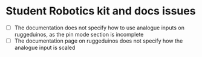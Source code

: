 # Student Robotics kit and docs issues

- [ ] The documentation does not specify how to use analogue inputs on
  ruggeduinos, as the pin mode section is incomplete
- [ ] The documentation page on ruggeduinos does not specify how the analogue
  input is scaled
